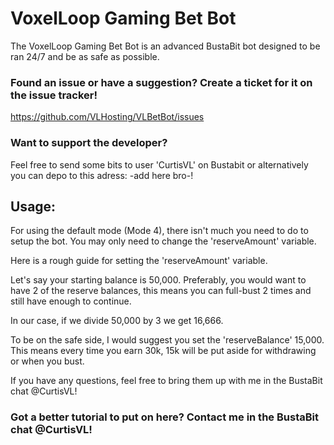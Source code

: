 # VoxelLoop Gaming Bet Bot

The VoxelLoop Gaming Bet Bot is an advanced BustaBit bot designed to be ran 24/7 and be as safe as possible.

### Found an issue or have a suggestion? Create a ticket for it on the issue tracker!
https://github.com/VLHosting/VLBetBot/issues

### Want to support the developer?
Feel free to send some bits to user 'CurtisVL' on Bustabit or alternatively you can depo to this adress: -add here bro-!


## Usage:

For using the default mode (Mode 4), there isn't much you need to do to setup the bot. You may only need to change the 'reserveAmount' variable.

Here is a rough guide for setting the 'reserveAmount' variable.

Let's say your starting balance is 50,000.
Preferably, you would want to have 2 of the reserve balances, this means you can full-bust 2 times and still have enough to continue.

In our case, if we divide 50,000 by 3 we get 16,666.

To be on the safe side, I would suggest you set the 'reserveBalance' 15,000.
This means every time you earn 30k, 15k will be put aside for withdrawing or when you bust.


If you have any questions, feel free to bring them up with me in the BustaBit chat @CurtisVL!

### Got a better tutorial to put on here? Contact me in the BustaBit chat @CurtisVL!
